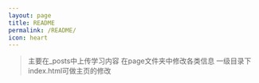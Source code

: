 ```yaml
---
layout: page
title: README
permalink: /README/
icon: heart
---
```


>主要在_posts中上传学习内容
>在page文件夹中修改各类信息
>一级目录下index.html可做主页的修改